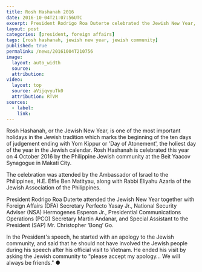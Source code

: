 ```yaml
---
title: Rosh Hashanah 2016
date: 2016-10-04T21:07:56UTC
excerpt: President Rodrigo Roa Duterte celebrated the Jewish New Year, also known as Rosh Hashanah, with the Jewish community at the Beit Yaacov Synagogue in Makati City on 4 October 2016.
layout: post
categories: [president, foreign affairs]
tags: [rosh hashanah, jewish new year, jewish community]
published: true
permalink: /news/20161004T210756
image:
  layout: auto_width
  source: 
  attribution: 
video:
  layout: top
  source: aVijqvyuTk0
  attribution: RTVM
sources:
  - label:
    link:
---
```


Rosh Hashanah, or the Jewish New Year, is one of the most important holidays in the Jewish tradition which marks the beginning of the ten days of judgement ending with Yom Kippur or 'Day of Atonement', the holiest day of the year in the Jewish calendar.
Rosh Hashanah is celebrated this year on 4 October 2016 by the Philippine Jewish community at the Beit Yaacov Synagogue in Makati City.

The celebration was attended by the Ambassador of Israel to the Philippines, H.E. Effie Ben Matityau, along with Rabbi Eliyahu Azaria of the Jewish Association of the Philippines.

President Rodrigo Roa Duterte attended the Jewish New Year together with Foreign Affairs (DFA) Secretary Perfecto Yasay Jr., National Security Adviser (NSA) Hermogenes Esperon Jr., Presidential Communications Operations (PCO) Secretary Martin Andanar, and Special Assistant to the President (SAP) Mr. Christopher ‘Bong’ Go.

In the President's speech, he started with an apology to the Jewish community, and said that he should not have involved the Jewish people during his speech
after his official visit to Vietnam.
He ended his visit by asking the Jewish community to "please accept my apology... We will always be friends."
&#x25cf;
